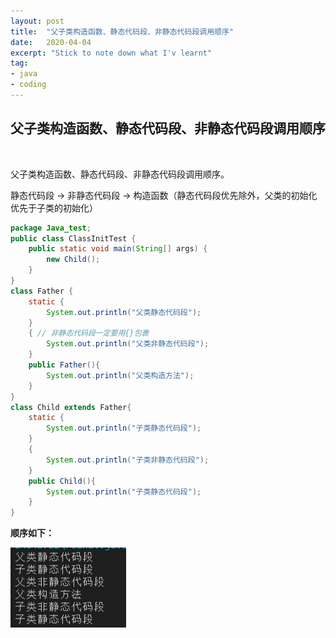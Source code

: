 ```yaml
---
layout: post
title:  "父子类构造函数、静态代码段、非静态代码段调用顺序"
date:   2020-04-04
excerpt: "Stick to note down what I'v learnt"
tag:
- java 
- coding
---
```


<center><H2><b>父子类构造函数、静态代码段、非静态代码段调用顺序</b></H2></center><br>

父子类构造函数、静态代码段、非静态代码段调用顺序。

静态代码段 -> 非静态代码段 -> 构造函数（静态代码段优先除外，父类的初始化优先于子类的初始化）

```java
package Java_test;
public class ClassInitTest {
    public static void main(String[] args) {
        new Child();
    }
}
class Father {
    static {
        System.out.println("父类静态代码段");
    }
    { // 非静态代码段一定要用{}包裹
        System.out.println("父类非静态代码段");
    }
    public Father(){
        System.out.println("父类构造方法");
    }
}
class Child extends Father{
    static {
        System.out.println("子类静态代码段");
    }
    {
        System.out.println("子类非静态代码段");
    }
    public Child(){
        System.out.println("子类静态代码段");
    }
}
```

**顺序如下：**

![1593352758291](assets/1593352758291.png)